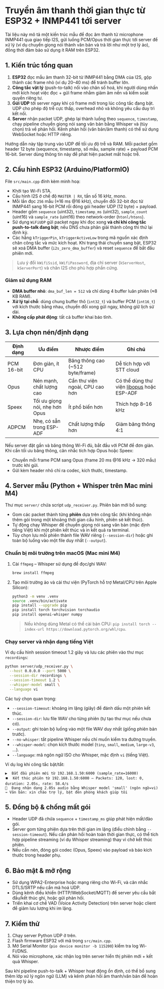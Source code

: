 # Truyền âm thanh thời gian thực từ ESP32 + INMP441 tới server

Tài liệu này mô tả một kiến trúc mẫu để đọc âm thanh từ microphone INMP441 qua giao tiếp I2S, gửi luồng PCM/Opus thời gian thực tới server để xử lý (ví dụ chuyển giọng nói thành văn bản và trả lời như một trợ lý ảo), đồng thời đảm bảo sử dụng ít RAM trên ESP32.

## 1. Kiến trúc tổng quan

1. **ESP32** đọc mẫu âm thanh 32-bit từ INMP441 bằng DMA của I2S, gộp thành các frame nhỏ (ví dụ 20–40 ms) để tránh buffer lớn.
2. **Công tắc vật lý** (push-to-talk) nối vào chân số hoá, khi người dùng nhấn mới kích hoạt việc đọc + gửi frame nhằm giảm âm nền và kiểm soát quyền riêng tư.
3. **Gửi UDP** tới server ngay khi có frame mới trong lúc công tắc đang bật. UDP cho phép độ trễ cực thấp, overhead nhỏ và không yêu cầu duy trì kết nối.
4. **Server** nhận packet UDP, ghép lại thành luồng theo `sequence`, `timestamp`, chạy pipeline chuyển giọng nói sang văn bản bằng Whisper và (tùy chọn) trả về phản hồi. Kênh phản hồi (văn bản/âm thanh) có thể sử dụng WebSocket hoặc HTTP riêng.

Hướng dẫn này tập trung vào UDP để tối ưu độ trễ và RAM. Mỗi packet gồm header 12 byte (sequence, timestamp, số mẫu, sample rate) + payload PCM 16-bit. Server dùng thông tin này để phát hiện packet mất hoặc trễ.

## 2. Cấu hình ESP32 (Arduino/PlatformIO)

File `src/main.cpp` đính kèm minh hoạ:

- Khởi tạo Wi-Fi STA.
- Cấu hình I2S ở chế độ `MASTER | RX`, tần số 16 kHz, mono.
- Mỗi lần đọc `256` mẫu (≈16 ms @16 kHz), chuyển đổi 32-bit đọc từ INMP441 sang 16-bit PCM rồi đóng gói header UDP (12 byte) + payload.
- Header gồm `sequence` (uint32), `timestamp_ms` (uint32), `sample_count` (uint16) và `sample_rate` (uint16) theo network-order (`htonl/htons`).
- Sử dụng `WiFiUDP` gửi packet ngay khi đọc xong **và chỉ khi công tắc push-to-talk đang bật**; nếu DNS chưa phân giải thành công thì thử lại định kỳ.
- Các hằng `kTriggerPin`, `kTriggerActiveLow` trong mã nguồn xác định chân công tắc và mức kích hoạt. Khi trạng thái chuyển sang bật, ESP32 sẽ xoá DMA buffer (`i2s_zero_dma_buffer`) và reset `sequence` để bắt đầu phiên mới.

> Lưu ý đổi `kWifiSsid`, `kWifiPassword`, địa chỉ server (`kServerHost`, `kServerPort`) và chân I2S cho phù hợp phần cứng.

### Giảm sử dụng RAM

- **DMA buffer nhỏ**: `dma_buf_len = 512` và chỉ dùng 4 buffer luân phiên (≈8 KB RAM).
- **Xử lý tại chỗ**: dùng chung buffer thô (`int32_t`) và buffer PCM (`int16_t`) với kích thước bằng nhau, chuyển đổi xong gửi ngay, không giữ lịch sử dài.
- **Không cấp phát động**: tất cả buffer khai báo tĩnh.

## 3. Lựa chọn nén/định dạng

| Định dạng | Ưu điểm | Nhược điểm | Ghi chú |
|-----------|---------|------------|--------|
| PCM 16-bit | Đơn giản, ít CPU | Băng thông cao (~512 byte/frame) | Dễ tích hợp với STT cloud |
| Opus | Nén mạnh, chất lượng cao | Cần thư viện ngoài, CPU cao hơn | Có thể dùng thư viện [libopus](https://github.com/espressif/esp-adf/tree/master/components/opus) hoặc ESP-ADF |
| Speex | Tối ưu giọng nói, nhẹ hơn Opus | Ít phổ biến hơn | Thích hợp 8–16 kHz |
| ADPCM | Nhẹ, có sẵn trong ESP-ADF | Chất lượng thấp hơn | Giảm băng thông 4:1 |

Nếu server đặt gần và băng thông Wi-Fi đủ, bắt đầu với PCM để đơn giản. Khi cần tối ưu băng thông, cân nhắc tích hợp Opus hoặc Speex:

- Chuyển mỗi frame PCM sang Opus (frame 20 ms @16 kHz → 320 mẫu) trước khi gửi.
- Gửi kèm header nhỏ chỉ ra codec, kích thước, timestamp.

## 4. Server mẫu (Python + Whisper trên Mac mini M4)

Thư mục `server/` chứa script `udp_receiver.py`. Phiên bản mới bổ sung:

- Gom các packet thành từng **phiên** dựa trên công tắc (khi không nhận thêm gói trong
  một khoảng thời gian cấu hình, phiên sẽ kết thúc).
- Tự động chạy Whisper để chuyển giọng nói sang văn bản (mặc định tiếng Việt) khi một
  phiên kết thúc và in kết quả ra terminal.
- Tùy chọn lưu mỗi phiên thành file WAV riêng (`--session-dir`) hoặc ghi toàn bộ luồng
  vào một file duy nhất (`--output`).

### Chuẩn bị môi trường trên macOS (Mac mini M4)

1. Cài `ffmpeg` – Whisper sử dụng để đọc/ghi WAV:

   ```bash
   brew install ffmpeg
   ```

2. Tạo môi trường ảo và cài thư viện (PyTorch hỗ trợ Metal/CPU trên Apple Silicon):

   ```bash
   python3 -m venv .venv
   source .venv/bin/activate
   pip install --upgrade pip
   pip install torch torchvision torchaudio
   pip install openai-whisper numpy
   ```

   > Nếu không dùng Metal có thể cài bản CPU: `pip install torch --index-url https://download.pytorch.org/whl/cpu`.

### Chạy server và nhận dạng tiếng Việt

Ví dụ cấu hình session timeout 1.2 giây và lưu các phiên vào thư mục `recordings`:

```bash
python server/udp_receiver.py \
  --host 0.0.0.0 --port 5000 \
  --session-dir recordings \
  --session-timeout 1.2 \
  --whisper-model small \
  --language vi
```

Các tuỳ chọn quan trọng:

- `--session-timeout`: khoảng im lặng (giây) để đánh dấu một phiên kết thúc.
- `--session-dir`: lưu file WAV cho từng phiên (tự tạo thư mục nếu chưa có).
- `--output`: ghi toàn bộ luồng vào một file WAV duy nhất (giống phiên bản trước).
- `--no-whisper`: tắt pipeline Whisper nếu chỉ muốn kiểm tra đường truyền.
- `--whisper-model`: chọn kích thước model (`tiny`, `small`, `medium`, `large-v3`, ...).
- `--language`: mã ngôn ngữ ISO cho Whisper, mặc định `vi` (tiếng Việt).

Ví dụ log khi công tắc bật/tắt:

```
▶️  Bắt đầu phiên mới từ 192.168.1.50:6000 (sample_rate=16000)
⏹️  Kết thúc phiên từ 192.168.1.50:6000 — Packets: 120, lost: 0, duration: 2.05s, rate: 58.4/s
📝  Đang nhận dạng 2.05s audio bằng Whisper model 'small' (ngôn ngữ=vi)
→ Văn bản: xin chào trợ lý, bật đèn phòng khách giúp tôi
```

## 5. Đồng bộ & chống mất gói

- Header UDP đã chứa `sequence` + `timestamp_ms` giúp phát hiện mất/đảo gói.
- Server gom từng phiên dựa trên thời gian im lặng (điều chỉnh bằng `--session-timeout`). Nếu cần phản hồi hoàn toàn thời gian thực, có thể tích hợp pipeline streaming (ví dụ Whisper streaming) thay vì chờ kết thúc phiên.
- Nếu cần nén, đóng gói codec (Opus, Speex) vào payload và báo kích thước trong header phụ.

## 6. Bảo mật & mở rộng

- Sử dụng WPA2-Enterprise hoặc mạng riêng cho Wi-Fi, và cân nhắc DTLS/SRTP nếu cần mã hoá UDP.
- Dùng kênh điều khiển (HTTP/WebSocket/MQTT) để server yêu cầu bắt đầu/kết thúc ghi, hoặc gửi phản hồi.
- Triển khai cơ chế VAD (Voice Activity Detection) trên server hoặc client để giảm lưu lượng khi im lặng.

## 7. Kiểm thử

1. Chạy server Python UDP ở trên.
2. Flash firmware ESP32 với mã trong `src/main.cpp`.
3. Mở Serial Monitor (`pio device monitor -b 115200`) kiểm tra log Wi-Fi/DNS.
4. Nói vào microphone, xác nhận log trên server hiển thị phiên mới + kết quả Whisper.

Sau khi pipeline push-to-talk + Whisper hoạt động ổn định, có thể bổ sung thêm lớp xử lý ngôn ngữ (LLM) và kênh phản hồi âm thanh/văn bản để hoàn thiện trợ lý ảo.
